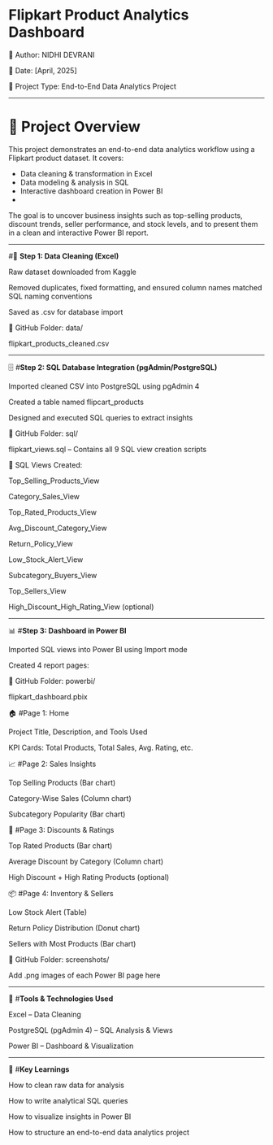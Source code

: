 # **Flipkart Product Analytics Dashboard**

👤 Author: NIDHI DEVRANI

📅 Date: [April, 2025]

📁 Project Type: End-to-End Data Analytics Project

---
# 📌 **Project Overview**

This project demonstrates an end-to-end data analytics workflow using a Flipkart product dataset. It covers:

* Data cleaning & transformation in Excel
* Data modeling & analysis in SQL
* Interactive dashboard creation in Power BI
* 
The goal is to uncover business insights such as top-selling products, discount trends, seller performance, and stock levels, and to present them in a clean and interactive Power BI report.

---
#🧹 **Step 1: Data Cleaning (Excel)**

Raw dataset downloaded from Kaggle

Removed duplicates, fixed formatting, and ensured column names matched SQL naming conventions

Saved as .csv for database import

📁 GitHub Folder: data/

flipkart_products_cleaned.csv

---
🗄️ #**Step 2: SQL Database Integration (pgAdmin/PostgreSQL)**

Imported cleaned CSV into PostgreSQL using pgAdmin 4

Created a table named flipcart_products

Designed and executed SQL queries to extract insights

📁 GitHub Folder: sql/

flipkart_views.sql – Contains all 9 SQL view creation scripts

🔎 SQL Views Created:

Top_Selling_Products_View

Category_Sales_View

Top_Rated_Products_View

Avg_Discount_Category_View

Return_Policy_View

Low_Stock_Alert_View

Subcategory_Buyers_View

Top_Sellers_View

High_Discount_High_Rating_View (optional)

---
📊 #**Step 3: Dashboard in Power BI**

Imported SQL views into Power BI using Import mode

Created 4 report pages:

📁 GitHub Folder: powerbi/

flipkart_dashboard.pbix

🏠 #Page 1: Home

Project Title, Description, and Tools Used

KPI Cards: Total Products, Total Sales, Avg. Rating, etc.

📈 #Page 2: Sales Insights

Top Selling Products (Bar chart)

Category-Wise Sales (Column chart)

Subcategory Popularity (Bar chart)

💸 #Page 3: Discounts & Ratings

Top Rated Products (Bar chart)

Average Discount by Category (Column chart)

High Discount + High Rating Products (optional)

📦 #Page 4: Inventory & Sellers

Low Stock Alert (Table)

Return Policy Distribution (Donut chart)

Sellers with Most Products (Bar chart)

📁 GitHub Folder: screenshots/

Add .png images of each Power BI page here

---
📌 #**Tools & Technologies Used**

Excel – Data Cleaning

PostgreSQL (pgAdmin 4) – SQL Analysis & Views

Power BI – Dashboard & Visualization

---
📝 #**Key Learnings**

How to clean raw data for analysis

How to write analytical SQL queries

How to visualize insights in Power BI

How to structure an end-to-end data analytics project

